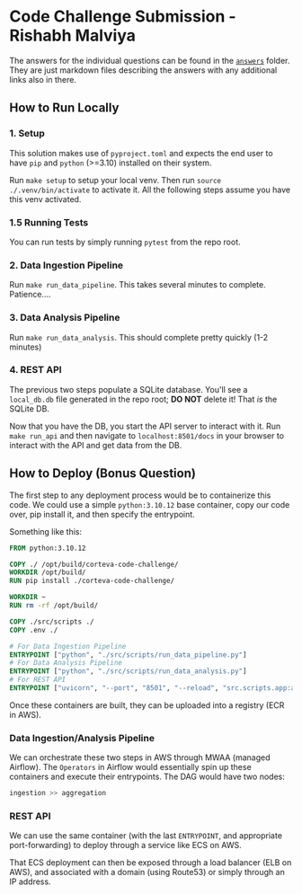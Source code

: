 # Code Challenge Submission - Rishabh Malviya

The answers for the individual questions can be found in the [`answers`](https://github.com/RishabhMalviya/corteva-code-challenge/tree/main/answers) folder. They are just markdown files describing the answers with any additional links also in there.

## How to Run Locally
### 1. Setup
This solution makes use of `pyproject.toml` and expects the end user to have `pip` and `python` (>=3.10) installed on their system.

Run `make setup` to setup your local venv. Then run `source ./.venv/bin/activate` to activate it. All the following steps assume you have this venv activated.

### 1.5 Running Tests
You can run tests by simply running `pytest` from the repo root.

### 2. Data Ingestion Pipeline
Run `make run_data_pipeline`. This takes several minutes to complete. Patience....

### 3. Data Analysis Pipeline
Run `make run_data_analysis`. This should complete pretty quickly (1-2 minutes)

### 4. REST API
The previous two steps populate a SQLite database. You'll see a `local_db.db` file generated in the repo root; **DO NOT** delete it! That *is* the SQLite DB.

Now that you have the DB, you start the API server to interact with it. Run `make run_api` and then navigate to `localhost:8501/docs` in your browser to interact with the API and get data from the DB.

## How to Deploy (Bonus Question)
The first step to any deployment process would be to containerize this code. We could use a simple `python:3.10.12` base container, copy our code over, pip install it, and then specify the entrypoint. 

Something like this:
```Dockerfile
FROM python:3.10.12

COPY ./ /opt/build/corteva-code-challenge/
WORKDIR /opt/build/
RUN pip install ./corteva-code-challenge/

WORKDIR ~
RUN rm -rf /opt/build/

COPY ./src/scripts ./
COPY .env ./

# For Data Ingestion Pipeline
ENTRYPOINT ["python", "./src/scripts/run_data_pipeline.py"]
# For Data Analysis Pipeline
ENTRYPOINT ["python", "./src/scripts/run_data_analysis.py"]
# For REST API
ENTRYPOINT ["uvicorn", "--port", "8501", "--reload", "src.scripts.app:app"]
```

Once these containers are built, they can be uploaded into a registry (ECR in AWS).

### Data Ingestion/Analysis Pipeline
We can orchestrate these two steps in AWS through MWAA (managed Airflow). The `Operators` in Airflow would essentially spin up these containers and execute their entrypoints. The DAG would have two nodes:
```python
ingestion >> aggregation
```

### REST API
We can use the same container (with the last `ENTRYPOINT`, and appropriate port-forwarding) to deploy through a service like ECS on AWS.

That ECS deployment can then be exposed through a load balancer (ELB on AWS), and associated with a domain (using Route53) or simply through an IP address.
